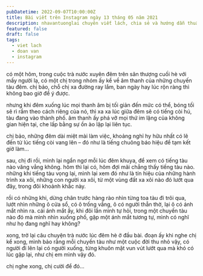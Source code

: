 ```yaml
---
pubDatetime: 2022-09-07T10:00:00Z
title: Bài viết trên Instagram ngày 13 tháng 05 năm 2021
description: nhavantuonglai chuyên viết lách, chia sẻ và hướng dẫn thuần thục khi thực hành viết lách qua những bài chia sẻ trên Instagram chính thức.
featured: false
draft: false
tags:
  - viet lach
  - doan van
  - instagram
---
```


có một hôm, trong cuộc trà nước xuyên đêm trên sân thượng cuối hè với mấy người lạ, có một chị trong nhóm ấy kể về âm thanh của những chuyến tàu đêm. chị bảo, chỗ chị xa đường ray lắm, ban ngày hay lúc rộn ràng thì không bao giờ để ý được.

nhưng khi đêm xuống lúc mọi thanh âm bị tối giản đến mức có thể, bóng tối sẽ rì rầm theo cách riêng của nó, thì xa xa lúc giữa đêm sẽ có tiếng còi hú, tàu đang vào thành phố. âm thanh ấy phá vỡ mọi thứ im lặng của không gian hiện tại, che lấp bằng sự ồn ào lặp lại liên tục.

chị bảo, những đêm dài miệt mài làm việc, khoảng nghỉ hy hữu nhất có lẽ đến từ lúc tiếng còi vang lên – đó như là tiếng chuông báo hiệu để tạm kết giờ làm…

sau, chị đi rồi, mình lại ngẩn ngơ mỗi lúc đêm khuya, để xem có tiếng tàu nào văng vẳng không. hôm thì lại có, hôm đợi mãi chẳng thấy tiếng tàu nào. những khi tiếng tàu vọng lại, mình lại xem đó như là tín hiệu của những hành trình xa xôi, những con người xa xôi, từ một vùng đất xa xôi nào đó lướt qua đây, trong đôi khoảnh khắc này.

rồi có những khi, dừng chân trước hàng rào nhìn từng toa tàu đi trôi qua, lướt nhìn những ô cửa sổ, có ô trống vắng, ô có người thẫn thờ, lại ô có ánh mắt nhìn ra. cái ánh mắt ấy, khi đôi lần mình tự hỏi, trong một chuyến tàu nào đó mà mình nhìn xuống phố, gặp một ánh mắt tương tự, mình có nghĩ như họ đang nghĩ hay không?

xong, trở lại câu chuyện trà nước lúc đêm hè ở đầu bài. đoạn ấy khi nghe chị kể xong, mình bảo rằng mỗi chuyến tàu như một cuộc đời thu nhỏ vậy, có người đi lên lại có người xuống, từng khuôn mặt vun vút lướt qua mà khó có lúc gặp lại, như chị em mình vậy đó.

chị nghe xong, chị cười để đó…
